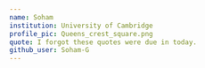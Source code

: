 ```yaml
---
name: Soham
institution: University of Cambridge
profile_pic: Queens_crest_square.png
quote: I forgot these quotes were due in today.
github_user: Soham-G
---
```

